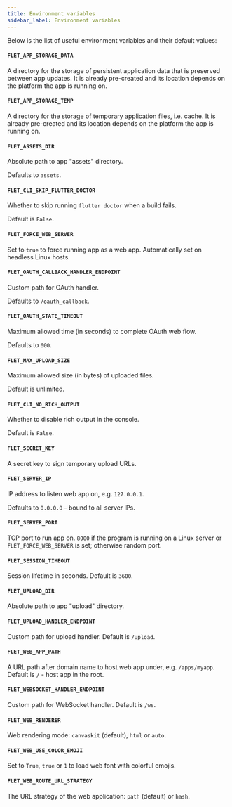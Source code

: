```yaml
---
title: Environment variables
sidebar_label: Environment variables
---
```


Below is the list of useful environment variables and their default values:

#### `FLET_APP_STORAGE_DATA`

A directory for the storage of persistent application data that is preserved between app updates. 
It is already pre-created and its location depends on the platform the app is running on.

#### `FLET_APP_STORAGE_TEMP`

A directory for the storage of temporary application files, i.e. cache. 
It is already pre-created and its location depends on the platform the app is running on.

#### `FLET_ASSETS_DIR`

Absolute path to app "assets" directory.

Defaults to `assets`.

#### `FLET_CLI_SKIP_FLUTTER_DOCTOR`

Whether to skip running `flutter doctor` when a build fails. 

Default is `False`.

#### `FLET_FORCE_WEB_SERVER`

Set to `true` to force running app as a web app. Automatically set on headless Linux hosts.

#### `FLET_OAUTH_CALLBACK_HANDLER_ENDPOINT`

Custom path for OAuth handler.

Defaults to `/oauth_callback`.

#### `FLET_OAUTH_STATE_TIMEOUT`

Maximum allowed time (in seconds) to complete OAuth web flow.

Defaults to `600`.

#### `FLET_MAX_UPLOAD_SIZE`

Maximum allowed size (in bytes) of uploaded files.

Default is unlimited.

#### `FLET_CLI_NO_RICH_OUTPUT`

Whether to disable rich output in the console.

Default is `False`.

#### `FLET_SECRET_KEY`

A secret key to sign temporary upload URLs.

#### `FLET_SERVER_IP`

IP address to listen web app on, e.g. `127.0.0.1`.

Defaults to `0.0.0.0` - bound to all server IPs.

#### `FLET_SERVER_PORT`

TCP port to run app on. `8000` if the program is running on a Linux server or `FLET_FORCE_WEB_SERVER` is set; otherwise
random port.

#### `FLET_SESSION_TIMEOUT`

Session lifetime in seconds. Default is `3600`.

#### `FLET_UPLOAD_DIR`

Absolute path to app "upload" directory.

#### `FLET_UPLOAD_HANDLER_ENDPOINT`

Custom path for upload handler. Default is `/upload`.

#### `FLET_WEB_APP_PATH`

A URL path after domain name to host web app under, e.g. `/apps/myapp`. Default is `/` - host app in the root.

#### `FLET_WEBSOCKET_HANDLER_ENDPOINT`

Custom path for WebSocket handler. Default is `/ws`.

#### `FLET_WEB_RENDERER`

Web rendering mode: `canvaskit` (default), `html` or `auto`.

#### `FLET_WEB_USE_COLOR_EMOJI`

Set to `True`, `true` or `1` to load web font with colorful emojis.

#### `FLET_WEB_ROUTE_URL_STRATEGY`

The URL strategy of the web application: `path` (default) or `hash`.

